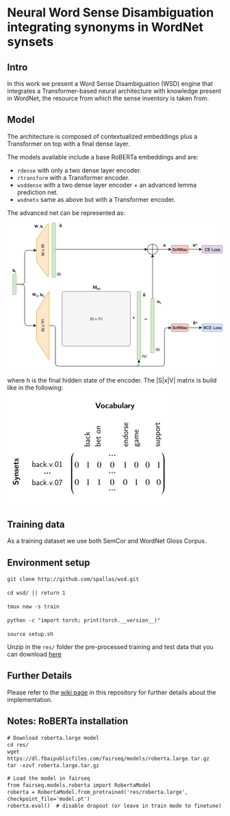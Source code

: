 # Neural Word Sense Disambiguation integrating synonyms in WordNet synsets

## Intro

In this work we present a Word Sense Disambiguation (WSD) engine
that integrates a Transformer-based neural architecture with 
knowledge present in WordNet, the resource from which the sense 
inventory is taken from.

## Model

The architecture is composed of contextualized embeddings plus 
a Transformer on top with a final dense layer.

The models available include a base RoBERTa embeddings and are:
- `rdense` with only a two dense layer encoder.
- `rtransform` with a Transformer encoder.
- `wsddense` with a two dense layer encoder + an advanced lemma prediction net.
- `wsdnetx` same as above but with a Transformer encoder.

The advanced net can be represented as:

![arch](img/words-pred.png)

where h is the final hidden state of the encoder.
The |S|x|V| matrix is build like in the following:
![sv-matrix](img/sv-matrix-small.png)

## Training data

As a training dataset we use both SemCor and WordNet Gloss Corpus.

## Environment setup

```
git clone http://github.com/spallas/wsd.git

cd wsd/ || return 1

tmux new -s train

python -c "import torch; print(torch.__version__)"

source setup.sh
```

Unzip in the `res/` folder the pre-processed training and test data that you can download [here](https://spallas-dataset.s3.eu-west-3.amazonaws.com/wsd-train-and-test.zip)

## Further Details

Please refer to the [wiki page](https://github.com/spallas/wsd/wiki) in this 
repository for further details about the implementation.


## Notes: RoBERTa installation

```
# Download roberta.large model
cd res/
wget https://dl.fbaipublicfiles.com/fairseq/models/roberta.large.tar.gz
tar -xzvf roberta.large.tar.gz
```

```
# Load the model in fairseq
from fairseq.models.roberta import RobertaModel
roberta = RobertaModel.from_pretrained('res/roberta.large', checkpoint_file='model.pt')
roberta.eval()  # disable dropout (or leave in train mode to finetune)
```
